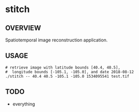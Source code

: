 # stitch
## OVERVIEW
Spatiotemporal image reconstruction application.

## USAGE
    # retrieve image with latitude bounds [40.4, 40.5],
    #  longitude bounds [-105.1, -105.0], and date 2018-08-12
    ./stitch -- 40.4 40.5 -105.1 -105.0 1534095541 test.tif

## TODO
- everything
